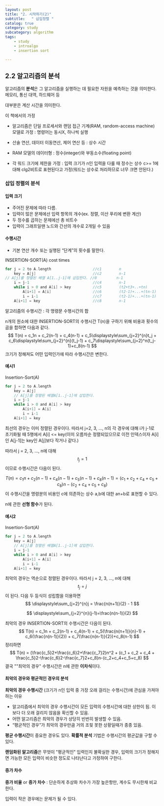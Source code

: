 ```yaml
---
layout: post
title: "2. 시작하기(2)"
subtitle:   " 삽입정렬 "
catalog: true
category: study
subcategory: algorithm
tags:
    - study
    - introalgo
    - insertion sort

---
```


## 2.2 알고리즘의 분석

알고리즘의 **분석**은 그 알고리즘을 실행하는 데 필요한 자원을 예측하는 것을 의미한다. 메모리, 통신 대역, 하드웨어 등

대부분은 계산 시간을 의미한다. 



이 책에서의 가정

- 알고리즘은 단일 프로세서와 랜덤 접근 기계(RAM, random-access machine) 모델로 가정 : 명령어는 동시X, 하나씩 실행

- 산술 연산, 데이터 이동연산, 제어 연산 등 : 상수 시간

- RAM 모델의 데이터형 : 정수(integer)와 부동소수(floating point)

- 각 워드 크기에 제한을 가정 : 입력 크기가 n인 입력을 다룰 때 정수는 상수 c>= 1에 대해 clg2비트로 표현된다고 가정(워드는 상수로 처리하므로 너무 크면 안된다.)



### 삽입 정렬의 분석 

#### 입력 크기

- 주어진 문제에 따라 다름. 
- 입력이 많은 문제에선 입력 항목의 개수(ex. 정렬, 이산 푸리에 변환 계산)
- 두 정수를 곱하는 문제에선 총 비트수
- 입력이 그래프일땐 노드와 간선의 개수로 2개일 수 있음

#### 수행시간

- 기본 연산 개수 또는 실행된 “단계”의 횟수를 말한다.

INSERTION-SORT(A)														cost					times

```c
for j = 2 to A.length					//c1		n
    key = A[j]							//c2		n-1
// A[j]를 정렬된 배열 A[1..j-1]에 삽입한다. //0		 n-1
    i = j-1								//c4		n-1
    while i > 0 and A[i] > key  		//c5		(t2+t3+..+tn)
        A[i+1] = A[i]					//c6		(t2-1)+...+(tn-1)
        i = i-1							//c7		(t2-1)+...+(tn-1)
    A[i+1] = key						//c8		n-1
```

알고리즘의 수행시간 : 각 명령문 수행시간의 합

n개의 원소에 대한 INSERTION-SORT의 수행시간 T(n)을 구하기 위해 비용과 횟수의 곱을 합하면 다음과 같다.
$$
T(n) = c_1n + c_2(n-1) + c_4(n-1) + c_5\displaystyle\sum_{j=2}^{n}t_j + c_6\displaystyle\sum_{j=2}^{n}(t_j-1) + c_7\displaystyle\sum_{j=2}^n(t_j-1)+c_8(n-1)
$$
크기가 정해져도 어떤 입력인가에 따라 수행시간은 변한다.



#### 예시1

Insertion-Sort(A)	

```c
for j = 2 to A.length
    key = A[j]
    // A[j]를 정렬된 배열A[1..j-1]에 삽입한다.
    i = j-1			
    while i > 0 and A[i] > key 
        A[i+1] = A[i]	
        i = i-1	
    A[i+1] = key
```

최선의 경우는 이미 정렬된 경우이다. 따라서 j=2, 3, …, n의 각 경우에 대해 i가 j-1로 초기화될 때 5행에서 A[i] <= key(이미 오름차순 정렬되있으므로 이전 인덱스이자 A[i]인 A[j-1]는 key인 A[j]보다 작거나 같다.) 

따라서 j = 2, 3, …, n에 대해
$$
t_j=1
$$
이므로 수행시간은 다음이 된다.


$$
T(n) = c_1n + c_2(n-1) + c_4(n-1) + c_5(n-1) +c_8(n-1) = (c_1+c_2+c_4+c_5+c_8)n-(c_2+c_4+c_5+c_8)
$$
이 수행시간을 명령분의 비용인 c에 의존하는 상수 a,b에 대한 an+b로 표현할 수 있다.

n에 관한 **선형 함수**가 된다.



#### 예시2

Insertion-Sort(A)	

```c
for j = 2 to A.length
    key = A[j]
    // A[j]를 정렬된 배열A[1..j-1]에 삽입한다.
    i = j-1			
    while i > 0 and A[i] > key 
        A[i+1] = A[i]	
        i = i-1	
    A[i+1] = key
```

최악의 경우는 역순으로 정렬된 경우이다. 따라서 j = 2, 3, …, n에 대해
$$
t_j = j
$$
이 된다. 다음 두 등식이 성립함을 이용하면
$$
\displaystyle\sum_{j=2}^{n}j = \frac{n(n+1)}{2} - 1
$$

$$
\displaystyle\sum_{j=2}^{n}(j-1)=\frac{n(n-1)}{2}
$$

최악의 경우 INSERTION-SORT의 수행시간은 다음이 된다.
$$
T(n) = c_1n + c_2(n-1) + c_4(n-1) + c_5(\frac{n(n+1)}{n}-1) + c_6(\frac{n(n-1)}{2}) + c_7(\frac{n(n-1)}{2})+c_8(n-1)
$$
정리하면
$$
T(n) = (\frac{c_5}2+\frac{c_6}2+\frac{c_7}2)n^2 + (c_1 + c_2 + c_4 + \frac{c_5}2-\frac{c_6}2-\frac{c_7}2+c_8)n-(c_2+c_4+c_5+c_8)
$$
결국 ""최악의 경우" 수행시간은 n에 관한 **이차식**이다.



#### 최악의 경우와 평균적인 경우의 분석

 **최악의 경우 수행시간** (크기가 n인 입력 중 가장 오래 걸리는 수행시간)에 관심을 가져야 하는 이유

-  알고리즘에서 최악의 경우 수행시간이 모든 입력의 수행시간에 대한 상한이 됨. 이 보다 더 오래 걸리지 않음을 확신할 수 있음.
-  어떤 알고리즘은 최악의 경우가 상당히 빈번히 발생할 수 있음.
- “평균적인 경우”가 최악의 경우만큼 거의 조힞 못한 상황일때가 종종 있음.

 

**평균 수행시간**이 중요한 경우도 있다.
**확률적 분석** 기법은 수행시간의 평균값을 구할 수 있다.

**랜덤화된 알고리즘**은 무엇이 "평균적인" 입력인지 불확실한 경우, 입력의 크기가 정해지면 가능한 모든 입력이 비슷한 정도로 나타난다고 가정하여 구한다. 



#### 증가 차수

**증가 비율** or **증가 차수** : 단순하게 추상화 차수가 가장 높은항만, 계수도 무시한채 비교한다. 

입력이 작은 경우에는 문제가 될 수 있다.


